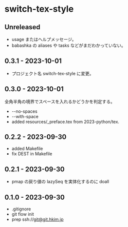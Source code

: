 # switch-tex-style

## Unreleased
- usage またはヘルプメッセージ。
- babashka の aliases や tasks などがまだわかっていない。

## 0.3.1 - 2023-10-01
- プロジェクト名 switch-tex-style に変更。

## 0.3.0 - 2023-10-01
全角半角の境界でスペースを入れるかどうかを判定する。
- --no-spaces
- --with-space
- added resources/_preface.tex from 2023-python/tex.

## 0.2.2 - 2023-09-30
- added Makefile
- fix DEST in Makefile

## 0.2.1 - 2023-09-30
- pmap の戻り値の lazySeq を実体化するのに doall

## 0.1.0 - 2023-09-30
- .gitignore
- git flow init
- prep ssh://git@git.hkim.jp
